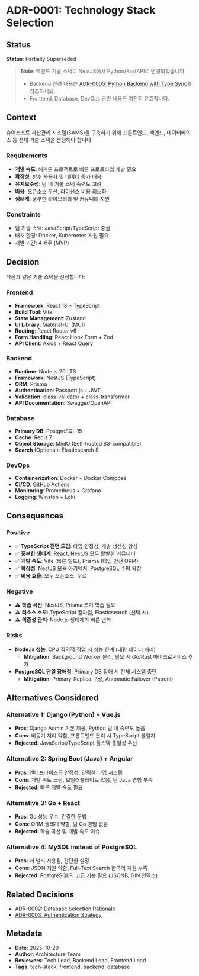 # ADR-0001: Technology Stack Selection

## Status
**Status**: Partially Superseded

> **Note**: 백엔드 기술 스택이 NestJS에서 Python/FastAPI로 변경되었습니다.
> - Backend 관련 내용은 [ADR-0005: Python Backend with Type Sync](./0005-python-backend-with-type-sync.md)를 참조하세요.
> - Frontend, Database, DevOps 관련 내용은 여전히 유효합니다.

## Context

슈어소프트 자산관리 시스템(SAMS)을 구축하기 위해 프론트엔드, 백엔드, 데이터베이스 등 전체 기술 스택을 선정해야 합니다.

### Requirements
- **개발 속도**: 해커톤 프로젝트로 빠른 프로토타입 개발 필요
- **확장성**: 향후 사용자 및 데이터 증가 대응
- **유지보수성**: 팀 내 기술 스택 숙련도 고려
- **비용**: 오픈소스 우선, 라이선스 비용 최소화
- **생태계**: 풍부한 라이브러리 및 커뮤니티 지원

### Constraints
- 팀 기술 스택: JavaScript/TypeScript 중심
- 배포 환경: Docker, Kubernetes 지원 필요
- 개발 기간: 4-6주 (MVP)

## Decision

다음과 같은 기술 스택을 선정합니다:

### Frontend
- **Framework**: React 18 + TypeScript
- **Build Tool**: Vite
- **State Management**: Zustand
- **UI Library**: Material-UI (MUI)
- **Routing**: React Router v6
- **Form Handling**: React Hook Form + Zod
- **API Client**: Axios + React Query

### Backend
- **Runtime**: Node.js 20 LTS
- **Framework**: NestJS (TypeScript)
- **ORM**: Prisma
- **Authentication**: Passport.js + JWT
- **Validation**: class-validator + class-transformer
- **API Documentation**: Swagger/OpenAPI

### Database
- **Primary DB**: PostgreSQL 15
- **Cache**: Redis 7
- **Object Storage**: MinIO (Self-hosted S3-compatible)
- **Search** (Optional): Elasticsearch 8

### DevOps
- **Containerization**: Docker + Docker Compose
- **CI/CD**: GitHub Actions
- **Monitoring**: Prometheus + Grafana
- **Logging**: Winston + Loki

## Consequences

### Positive
- ✅ **TypeScript 전면 도입**: 타입 안정성, 개발 생산성 향상
- ✅ **풍부한 생태계**: React, NestJS 모두 활발한 커뮤니티
- ✅ **개발 속도**: Vite (빠른 빌드), Prisma (타입 안전 ORM)
- ✅ **확장성**: NestJS 모듈 아키텍처, PostgreSQL 수평 확장
- ✅ **비용 효율**: 모두 오픈소스, 무료

### Negative
- ⚠️ **학습 곡선**: NestJS, Prisma 초기 학습 필요
- ⚠️ **리소스 소모**: TypeScript 컴파일, Elasticsearch (선택 시)
- ⚠️ **의존성 관리**: Node.js 생태계의 빠른 변화

### Risks
- **Node.js 성능**: CPU 집약적 작업 시 성능 한계 (대량 데이터 처리)
  - **Mitigation**: Background Worker 분리, 필요 시 Go/Rust 마이크로서비스 추가
- **PostgreSQL 단일 장애점**: Primary DB 장애 시 전체 시스템 중단
  - **Mitigation**: Primary-Replica 구성, Automatic Failover (Patroni)

## Alternatives Considered

### Alternative 1: Django (Python) + Vue.js
- **Pros**: Django Admin 기본 제공, Python 팀 내 숙련도 높음
- **Cons**: 비동기 처리 약함, 프론트엔드 분리 시 TypeScript 불일치
- **Rejected**: JavaScript/TypeScript 풀스택 통일성 우선

### Alternative 2: Spring Boot (Java) + Angular
- **Pros**: 엔터프라이즈급 안정성, 강력한 타입 시스템
- **Cons**: 개발 속도 느림, 보일러플레이트 많음, 팀 Java 경험 부족
- **Rejected**: 빠른 개발 속도 필요

### Alternative 3: Go + React
- **Pros**: Go 성능 우수, 간결한 문법
- **Cons**: ORM 생태계 약함, 팀 Go 경험 없음
- **Rejected**: 학습 곡선 및 개발 속도 이슈

### Alternative 4: MySQL instead of PostgreSQL
- **Pros**: 더 널리 사용됨, 간단한 설정
- **Cons**: JSON 지원 약함, Full-Text Search 한국어 지원 부족
- **Rejected**: PostgreSQL의 고급 기능 필요 (JSONB, GIN 인덱스)

## Related Decisions
- [ADR-0002: Database Selection Rationale](./0002-database-selection.md)
- [ADR-0003: Authentication Strategy](./0003-authentication-strategy.md)

## Metadata
- **Date**: 2025-10-29
- **Author**: Architecture Team
- **Reviewers**: Tech Lead, Backend Lead, Frontend Lead
- **Tags**: tech-stack, frontend, backend, database
